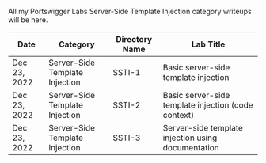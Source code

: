 All my Portswigger Labs Server-Side Template Injection category writeups will be here.

Date	 	  | Category                       | Directory Name | Lab Title
--------------|--------------------------------|----------------|----------------------
Dec 23, 2022  | Server-Side Template Injection | SSTI-1         | Basic server-side template injection
Dec 23, 2022  | Server-Side Template Injection | SSTI-2         | Basic server-side template injection (code context)
Dec 23, 2022  | Server-Side Template Injection | SSTI-3         | Server-side template injection using documentation